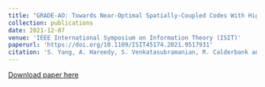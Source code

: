 ```yaml
---
title: "GRADE-AO: Towards Near-Optimal Spatially-Coupled Codes With High Memories"
collection: publications
date: 2021-12-07
venue: 'IEEE International Symposium on Information Theory (ISIT)'
paperurl: 'https://doi.org/10.1109/ISIT45174.2021.9517931'
citation: 'S. Yang, A. Hareedy, S. Venkatasubramanian, R. Calderbank and L. Dolecek, &quot;GRADE-AO: Towards Near-Optimal Spatially-Coupled Codes With High Memories,&quot; <i>IEEE International Symposium on Information Theory (ISIT)</i>, Melbourne, Australia, 2021, pp. 587-592, doi: 10.1109/ISIT45174.2021.9517931.'
---
```


[Download paper here](https://arxiv.org/abs/2101.09962)
